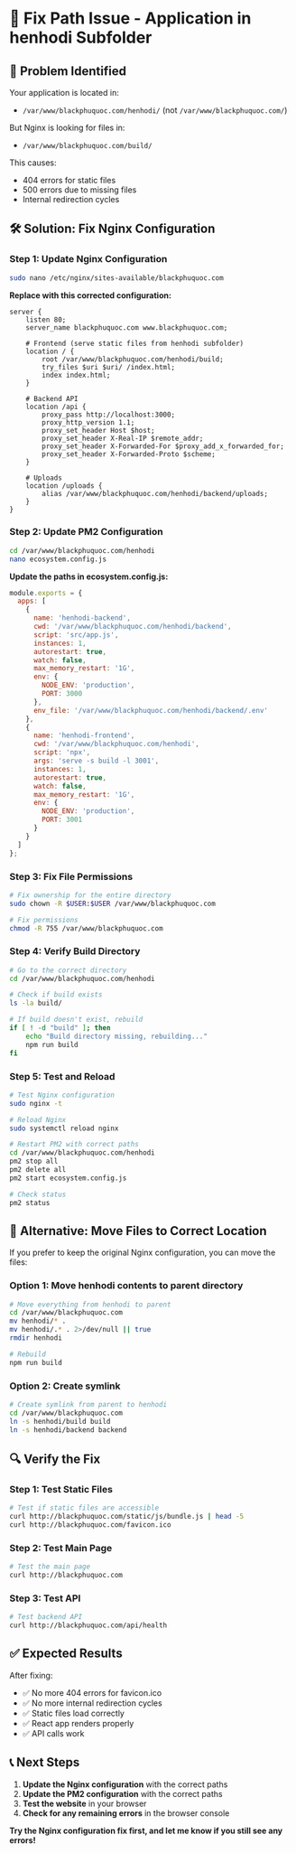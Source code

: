 # 🔧 Fix Path Issue - Application in henhodi Subfolder

## 🚨 Problem Identified

Your application is located in:
- `/var/www/blackphuquoc.com/henhodi/` (not `/var/www/blackphuquoc.com/`)

But Nginx is looking for files in:
- `/var/www/blackphuquoc.com/build/`

This causes:
- 404 errors for static files
- 500 errors due to missing files
- Internal redirection cycles

## 🛠️ Solution: Fix Nginx Configuration

### Step 1: Update Nginx Configuration
```bash
sudo nano /etc/nginx/sites-available/blackphuquoc.com
```

**Replace with this corrected configuration:**

```nginx
server {
    listen 80;
    server_name blackphuquoc.com www.blackphuquoc.com;
    
    # Frontend (serve static files from henhodi subfolder)
    location / {
        root /var/www/blackphuquoc.com/henhodi/build;
        try_files $uri $uri/ /index.html;
        index index.html;
    }
    
    # Backend API
    location /api {
        proxy_pass http://localhost:3000;
        proxy_http_version 1.1;
        proxy_set_header Host $host;
        proxy_set_header X-Real-IP $remote_addr;
        proxy_set_header X-Forwarded-For $proxy_add_x_forwarded_for;
        proxy_set_header X-Forwarded-Proto $scheme;
    }
    
    # Uploads
    location /uploads {
        alias /var/www/blackphuquoc.com/henhodi/backend/uploads;
    }
}
```

### Step 2: Update PM2 Configuration
```bash
cd /var/www/blackphuquoc.com/henhodi
nano ecosystem.config.js
```

**Update the paths in ecosystem.config.js:**

```javascript
module.exports = {
  apps: [
    {
      name: 'henhodi-backend',
      cwd: '/var/www/blackphuquoc.com/henhodi/backend',
      script: 'src/app.js',
      instances: 1,
      autorestart: true,
      watch: false,
      max_memory_restart: '1G',
      env: {
        NODE_ENV: 'production',
        PORT: 3000
      },
      env_file: '/var/www/blackphuquoc.com/henhodi/backend/.env'
    },
    {
      name: 'henhodi-frontend',
      cwd: '/var/www/blackphuquoc.com/henhodi',
      script: 'npx',
      args: 'serve -s build -l 3001',
      instances: 1,
      autorestart: true,
      watch: false,
      max_memory_restart: '1G',
      env: {
        NODE_ENV: 'production',
        PORT: 3001
      }
    }
  ]
};
```

### Step 3: Fix File Permissions
```bash
# Fix ownership for the entire directory
sudo chown -R $USER:$USER /var/www/blackphuquoc.com

# Fix permissions
chmod -R 755 /var/www/blackphuquoc.com
```

### Step 4: Verify Build Directory
```bash
# Go to the correct directory
cd /var/www/blackphuquoc.com/henhodi

# Check if build exists
ls -la build/

# If build doesn't exist, rebuild
if [ ! -d "build" ]; then
    echo "Build directory missing, rebuilding..."
    npm run build
fi
```

### Step 5: Test and Reload
```bash
# Test Nginx configuration
sudo nginx -t

# Reload Nginx
sudo systemctl reload nginx

# Restart PM2 with correct paths
cd /var/www/blackphuquoc.com/henhodi
pm2 stop all
pm2 delete all
pm2 start ecosystem.config.js

# Check status
pm2 status
```

## 🔄 Alternative: Move Files to Correct Location

If you prefer to keep the original Nginx configuration, you can move the files:

### Option 1: Move henhodi contents to parent directory
```bash
# Move everything from henhodi to parent
cd /var/www/blackphuquoc.com
mv henhodi/* .
mv henhodi/.* . 2>/dev/null || true
rmdir henhodi

# Rebuild
npm run build
```

### Option 2: Create symlink
```bash
# Create symlink from parent to henhodi
cd /var/www/blackphuquoc.com
ln -s henhodi/build build
ln -s henhodi/backend backend
```

## 🔍 Verify the Fix

### Step 1: Test Static Files
```bash
# Test if static files are accessible
curl http://blackphuquoc.com/static/js/bundle.js | head -5
curl http://blackphuquoc.com/favicon.ico
```

### Step 2: Test Main Page
```bash
# Test the main page
curl http://blackphuquoc.com
```

### Step 3: Test API
```bash
# Test backend API
curl http://blackphuquoc.com/api/health
```

## ✅ Expected Results

After fixing:
- ✅ No more 404 errors for favicon.ico
- ✅ No more internal redirection cycles
- ✅ Static files load correctly
- ✅ React app renders properly
- ✅ API calls work

## 📞 Next Steps

1. **Update the Nginx configuration** with the correct paths
2. **Update the PM2 configuration** with the correct paths
3. **Test the website** in your browser
4. **Check for any remaining errors** in the browser console

**Try the Nginx configuration fix first, and let me know if you still see any errors!** 